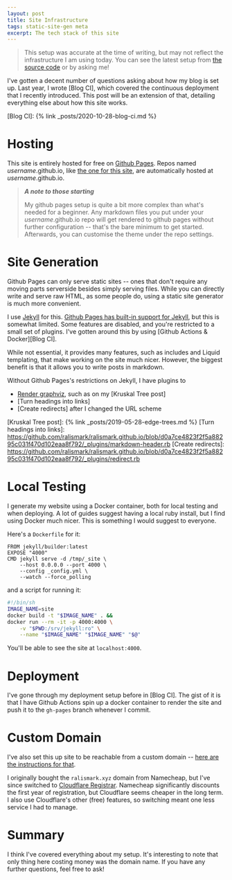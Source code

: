 ```yaml
---
layout: post
title: Site Infrastructure
tags: static-site-gen meta
excerpt: The tech stack of this site
---
```


> This setup was accurate at the time of writing, but may not reflect the infrastructure I am using today.
> You can see the latest setup from [the source code](https://github.com/ralismark/ralismark.github.io) or by asking me!

I've gotten a decent number of questions asking about how my blog is set up. Last year, I wrote [Blog CI], which covered the continuous deployment that I recently introduced. This post will be an extension of that, detailing everything else about how this site works.

[Blog CI]: {% link _posts/2020-10-28-blog-ci.md %}

<!--more-->

# Hosting

This site is entirely hosted for free on [Github Pages]. Repos named *username*.github.io, like [the one for this site][repo], are automatically hosted at *username*.github.io.

[Github Pages]: https://pages.github.com/
[repo]: https://github.com/ralismark/ralismark.github.io/

> _**A note to those starting**_
> 
> My github pages setup is quite a bit more complex than what's needed for a beginner. Any markdown files you put under your *username*.github.io repo will get rendered to github pages without further configuration -- that's the bare minimum to get started. Afterwards, you can customise the theme under the repo settings.

# Site Generation

Github Pages can only serve static sites -- ones that don't require any moving parts serverside besides simply serving files. While you can directly write and serve raw HTML, as some people do, using a static site generator is much more convenient.

I use [Jekyll] for this. [Github Pages has built-in support for Jekyll][github-pages-jekyll], but this is somewhat limited. Some features are disabled, and you're restricted to a small set of plugins. I've gotten around this by using [Github Actions & Docker][Blog CI].

[Jekyll]: https://jekyllrb.com/
[github-pages-jekyll]: https://docs.github.com/en/free-pro-team@latest/github/working-with-github-pages/about-github-pages-and-jekyll

While not essential, it provides many features, such as includes and Liquid templating, that make working on the site much nicer. However, the biggest benefit is that it allows you to write posts in markdown.

Without Github Pages's restrictions on Jekyll, I have plugins to

- [Render graphviz], such as on my [Kruskal Tree post]
- [Turn headings into links]
- [Create redirects] after I changed the URL scheme

[Render graphviz]: https://github.com/ralismark/ralismark.github.io/blob/d0a7ce4823f2f5a88295c031f470d102eaa8f792/_plugins/graphviz.rb
[Kruskal Tree post]: {% link _posts/2019-05-28-edge-trees.md %}
[Turn headings into links]: https://github.com/ralismark/ralismark.github.io/blob/d0a7ce4823f2f5a88295c031f470d102eaa8f792/_plugins/markdown-header.rb
[Create redirects]: https://github.com/ralismark/ralismark.github.io/blob/d0a7ce4823f2f5a88295c031f470d102eaa8f792/_plugins/redirect.rb

# Local Testing

I generate my website using a Docker container, both for local testing and when deploying. A lot of guides suggest having a local ruby install, but I find using Docker much nicer. This is something I would suggest to everyone.

Here's a `Dockerfile` for it:

```docker
FROM jekyll/builder:latest
EXPOSE "4000"
CMD jekyll serve -d /tmp/_site \
	--host 0.0.0.0 --port 4000 \
	--config _config.yml \
	--watch --force_polling
```

and a script for running it:

```sh
#!/bin/sh
IMAGE_NAME=site
docker build -t "$IMAGE_NAME" . &&
docker run --rm -it -p 4000:4000 \
	-v "$PWD:/srv/jekyll:ro" \
	--name "$IMAGE_NAME" "$IMAGE_NAME" "$@"
```

You'll be able to see the site at `localhost:4000`.

# Deployment

I've gone through my deployment setup before in [Blog CI]. The gist of it is that I have Github Actions spin up a docker container to render the site and push it to the `gh-pages` branch whenever I commit.

# Custom Domain

I've also set this up site to be reachable from a custom domain -- [here are the instructions for that][custom-domain].

[custom-domain]: https://docs.github.com/en/free-pro-team@latest/github/working-with-github-pages/managing-a-custom-domain-for-your-github-pages-site

I originally bought the `ralismark.xyz` domain from Namecheap, but I've since switched to [Cloudflare Registrar]. Namecheap significantly discounts the first year of registration, but Cloudflare seems cheaper in the long term. I also use Cloudflare's other (free) features, so switching meant one less service I had to manage.

[Cloudflare Registrar]: https://www.cloudflare.com/en/products/registrar/

# Summary

I think I've covered everything about my setup. It's interesting to note that only thing here costing money was the domain name. If you have any further questions, feel free to ask!
